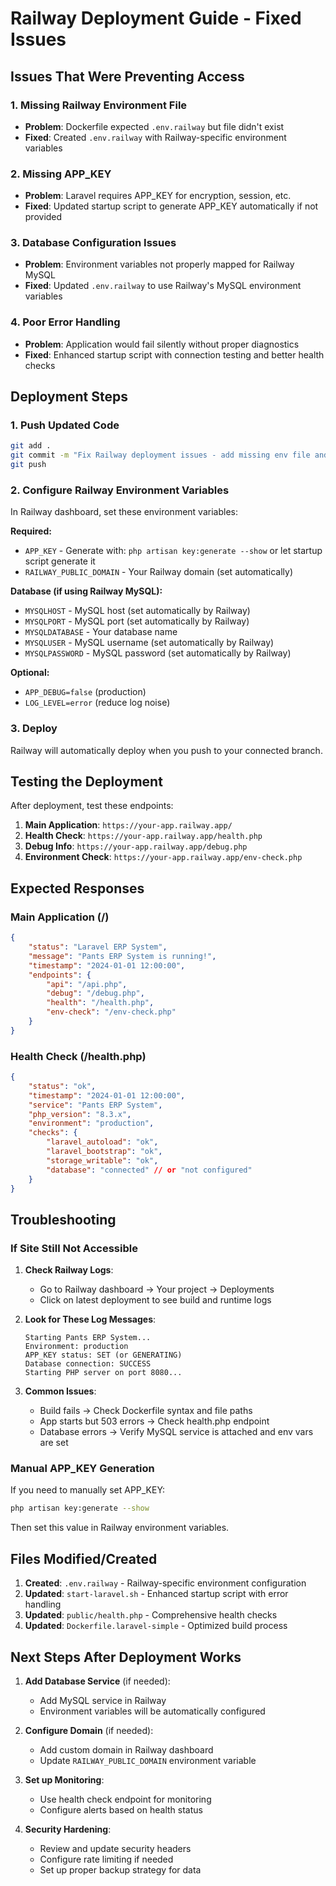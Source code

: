 # Railway Deployment Guide - Fixed Issues

## Issues That Were Preventing Access

### 1. Missing Railway Environment File
- **Problem**: Dockerfile expected `.env.railway` but file didn't exist
- **Fixed**: Created `.env.railway` with Railway-specific environment variables

### 2. Missing APP_KEY
- **Problem**: Laravel requires APP_KEY for encryption, session, etc.
- **Fixed**: Updated startup script to generate APP_KEY automatically if not provided

### 3. Database Configuration Issues
- **Problem**: Environment variables not properly mapped for Railway MySQL
- **Fixed**: Updated `.env.railway` to use Railway's MySQL environment variables

### 4. Poor Error Handling
- **Problem**: Application would fail silently without proper diagnostics
- **Fixed**: Enhanced startup script with connection testing and better health checks

## Deployment Steps

### 1. Push Updated Code
```bash
git add .
git commit -m "Fix Railway deployment issues - add missing env file and improve startup"
git push
```

### 2. Configure Railway Environment Variables

In Railway dashboard, set these environment variables:

**Required:**
- `APP_KEY` - Generate with: `php artisan key:generate --show` or let startup script generate it
- `RAILWAY_PUBLIC_DOMAIN` - Your Railway domain (set automatically)

**Database (if using Railway MySQL):**
- `MYSQLHOST` - MySQL host (set automatically by Railway)
- `MYSQLPORT` - MySQL port (set automatically by Railway)  
- `MYSQLDATABASE` - Your database name
- `MYSQLUSER` - MySQL username (set automatically by Railway)
- `MYSQLPASSWORD` - MySQL password (set automatically by Railway)

**Optional:**
- `APP_DEBUG=false` (production)
- `LOG_LEVEL=error` (reduce log noise)

### 3. Deploy
Railway will automatically deploy when you push to your connected branch.

## Testing the Deployment

After deployment, test these endpoints:

1. **Main Application**: `https://your-app.railway.app/`
2. **Health Check**: `https://your-app.railway.app/health.php`
3. **Debug Info**: `https://your-app.railway.app/debug.php`
4. **Environment Check**: `https://your-app.railway.app/env-check.php`

## Expected Responses

### Main Application (/)
```json
{
    "status": "Laravel ERP System",
    "message": "Pants ERP System is running!",
    "timestamp": "2024-01-01 12:00:00",
    "endpoints": {
        "api": "/api.php",
        "debug": "/debug.php",
        "health": "/health.php",
        "env-check": "/env-check.php"
    }
}
```

### Health Check (/health.php)
```json
{
    "status": "ok",
    "timestamp": "2024-01-01 12:00:00",
    "service": "Pants ERP System",
    "php_version": "8.3.x",
    "environment": "production",
    "checks": {
        "laravel_autoload": "ok",
        "laravel_bootstrap": "ok",
        "storage_writable": "ok",
        "database": "connected" // or "not configured"
    }
}
```

## Troubleshooting

### If Site Still Not Accessible

1. **Check Railway Logs**:
   - Go to Railway dashboard → Your project → Deployments
   - Click on latest deployment to see build and runtime logs

2. **Look for These Log Messages**:
   ```
   Starting Pants ERP System...
   Environment: production
   APP_KEY status: SET (or GENERATING)
   Database connection: SUCCESS
   Starting PHP server on port 8080...
   ```

3. **Common Issues**:
   - Build fails → Check Dockerfile syntax and file paths
   - App starts but 503 errors → Check health.php endpoint
   - Database errors → Verify MySQL service is attached and env vars are set

### Manual APP_KEY Generation
If you need to manually set APP_KEY:
```bash
php artisan key:generate --show
```
Then set this value in Railway environment variables.

## Files Modified/Created

1. **Created**: `.env.railway` - Railway-specific environment configuration
2. **Updated**: `start-laravel.sh` - Enhanced startup script with error handling
3. **Updated**: `public/health.php` - Comprehensive health checks
4. **Updated**: `Dockerfile.laravel-simple` - Optimized build process

## Next Steps After Deployment Works

1. **Add Database Service** (if needed):
   - Add MySQL service in Railway
   - Environment variables will be automatically configured

2. **Configure Domain** (if needed):
   - Add custom domain in Railway dashboard
   - Update `RAILWAY_PUBLIC_DOMAIN` environment variable

3. **Set up Monitoring**:
   - Use health check endpoint for monitoring
   - Configure alerts based on health status

4. **Security Hardening**:
   - Review and update security headers
   - Configure rate limiting if needed
   - Set up proper backup strategy for data
